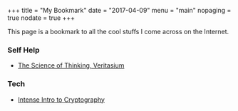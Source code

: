 +++
title = "My Bookmark"
date = "2017-04-09"
menu = "main"
nopaging = true
nodate = true
+++

This page is a bookmark to all the cool stuffs I come across on the Internet.

### Self Help 

* [The Science of Thinking, Veritasium](https://www.youtube.com/watch?v=UBVV8pch1dM) 


### Tech

* [Intense Intro to Cryptography](https://intensecrypto.org/public/index.html)